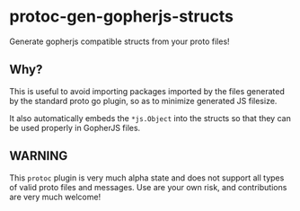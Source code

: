 # protoc-gen-gopherjs-structs
Generate gopherjs compatible structs from your proto files!

## Why?
This is useful to avoid importing packages imported by the files generated by the
standard proto go plugin, so as to minimize generated JS filesize.

It also automatically embeds the `*js.Object` into the structs so that they can
be used properly in GopherJS files.

## WARNING

This `protoc` plugin is very much alpha state and does not support
all types of valid proto files and messages.
Use are your own risk, and contributions are very much welcome!
